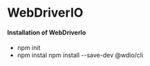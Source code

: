 # WebDriverIO
#### Installation of WebDriverIo
  - npm init
  - npm instal npm install --save-dev @wdio/cli
